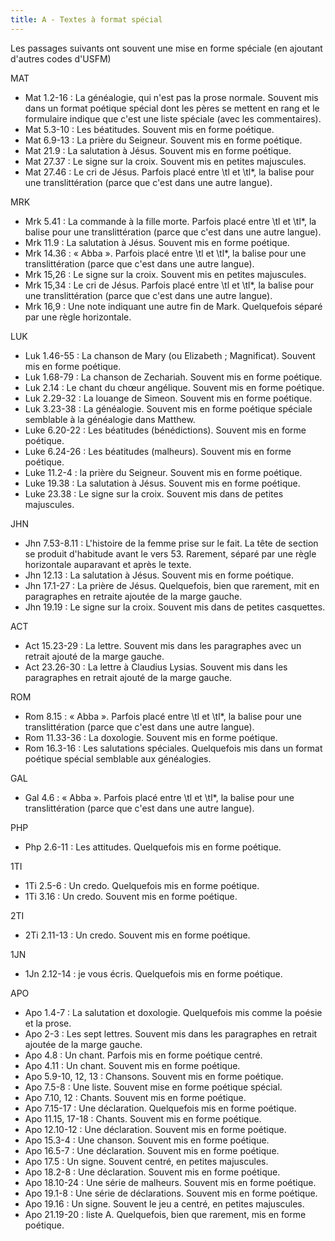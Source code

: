 ```yaml
---
title: A - Textes à format spécial
---
```

Les passages suivants ont souvent une mise en forme spéciale (en ajoutant d'autres codes d'USFM)

MAT
-  Mat 1.2-16 : La généalogie, qui n'est pas la prose normale. Souvent mis dans un format poétique spécial dont les pères se mettent en rang et le formulaire indique que c'est une liste spéciale (avec les commentaires).
-  Mat 5.3-10 : Les béatitudes. Souvent mis en forme poétique.
-  Mat 6.9-13 : La prière du Seigneur. Souvent mis en forme poétique.
-  Mat 21.9 : La salutation à Jésus. Souvent mis en forme poétique.
-  Mat 27.37 : Le signe sur la croix. Souvent mis en petites majuscules.
-  Mat 27.46 : Le cri de Jésus. Parfois placé entre \\tl et \\tl\*, la balise pour une translittération (parce que c'est dans une autre langue).

MRK
-  Mrk 5.41 : La commande à la fille morte. Parfois placé entre \\tl et \\tl\*, la balise pour une translittération (parce que c'est dans une autre langue).
-  Mrk 11.9 : La salutation à Jésus. Souvent mis en forme poétique.
-  Mrk 14.36 : « Abba ». Parfois placé entre \\tl et \\tl\*, la balise pour une translittération (parce que c'est dans une autre langue).
-  Mrk 15,26 : Le signe sur la croix. Souvent mis en petites majuscules.
-  Mrk 15,34 : Le cri de Jésus. Parfois placé entre \\tl et \\tl\*, la balise pour une translittération (parce que c'est dans une autre langue).
-  Mrk 16,9 : Une note indiquant une autre fin de Mark. Quelquefois séparé par une règle horizontale.

LUK
-  Luk 1.46-55 : La chanson de Mary (ou Elizabeth ; Magnificat). Souvent mis en forme poétique.
-  Luk 1.68-79 : La chanson de Zechariah. Souvent mis en forme poétique.
-  Luk 2.14 : Le chant du chœur angélique. Souvent mis en forme poétique.
-  Luk 2.29-32 : La louange de Simeon. Souvent mis en forme poétique.
-  Luk 3.23-38 : La généalogie. Souvent mis en forme poétique spéciale semblable à la généalogie dans Matthew.
-  Luke 6.20-22 : Les béatitudes (bénédictions). Souvent mis en forme poétique.
-  Luke 6.24-26 : Les béatitudes (malheurs). Souvent mis en forme poétique.
-  Luke 11.2-4 : la prière du Seigneur. Souvent mis en forme poétique.
-  Luke 19.38 : La salutation à Jésus. Souvent mis en forme poétique.
-  Luke 23.38 : Le signe sur la croix. Souvent mis dans de petites majuscules.

JHN
-  Jhn 7.53-8.11 : L'histoire de la femme prise sur le fait. La tête de section se produit d'habitude avant le vers 53. Rarement, séparé par une règle horizontale auparavant et après le texte.
-  Jhn 12.13 : La salutation à Jésus. Souvent mis en forme poétique.
-  Jhn 17.1-27 : La prière de Jésus. Quelquefois, bien que rarement, mit en paragraphes en retraite ajoutée de la marge gauche.
-  Jhn 19.19 : Le signe sur la croix. Souvent mis dans de petites casquettes.

ACT
-  Act 15.23-29 : La lettre. Souvent mis dans les paragraphes avec un retrait ajouté de la marge gauche.
-  Act 23.26-30 : La lettre à Claudius Lysias. Souvent mis dans les paragraphes en retrait ajouté de la marge gauche.

ROM
-  Rom 8.15 : « Abba ». Parfois placé entre \\tl et \\tl\*, la balise pour une translittération (parce que c'est dans une autre langue).
-  Rom 11.33-36 : La doxologie. Souvent mis en forme poétique.
-  Rom 16.3-16 : Les salutations spéciales. Quelquefois mis dans un format poétique spécial semblable aux généalogies.

GAL
-  Gal 4.6 : « Abba ». Parfois placé entre \\tl et \\tl\*, la balise pour une translittération (parce que c'est dans une autre langue).

PHP
-  Php 2.6-11 : Les attitudes. Quelquefois mis en forme poétique.

1TI
-  1Ti 2.5-6 : Un credo. Quelquefois mis en forme poétique.
-  1Ti 3.16 : Un credo. Souvent mis en forme poétique.

2TI
-  2Ti 2.11-13 : Un credo. Souvent mis en forme poétique.

1JN
-  1Jn 2.12-14 : je vous écris. Quelquefois mis en forme poétique.

APO
-  Apo 1.4-7 : La salutation et doxologie. Quelquefois mis comme la poésie et la prose.
-  Apo 2-3 : Les sept lettres. Souvent mis dans les paragraphes en retrait ajoutée de la marge gauche.
-  Apo 4.8 : Un chant. Parfois mis en forme poétique centré.
-  Apo 4.11 : Un chant. Souvent mis en forme poétique.
-  Apo 5.9-10, 12, 13 : Chansons. Souvent mis en forme poétique.
-  Apo 7.5-8 : Une liste. Souvent mise en forme poétique spécial.
-  Apo 7.10, 12 : Chants. Souvent mis en forme poétique.
-  Apo 7.15-17 : Une déclaration. Quelquefois mis en forme poétique.
-  Apo 11.15, 17-18 : Chants. Souvent mis en forme poétique.
-  Apo 12.10-12 : Une déclaration. Souvent mis en forme poétique.
-  Apo 15.3-4 : Une chanson. Souvent mis en forme poétique.
-  Apo 16.5-7 : Une déclaration. Souvent mis en forme poétique.
-  Apo 17.5 : Un signe. Souvent centré, en petites majuscules.
-  Apo 18.2-8 : Une déclaration. Souvent mis en forme poétique.
-  Apo 18.10-24 : Une série de malheurs. Souvent mis en forme poétique.
-  Apo 19.1-8 : Une série de déclarations. Souvent mis en forme poétique.
-  Apo 19.16 : Un signe. Souvent le jeu a centré, en petites majuscules.
-  Apo 21.19-20 : liste A. Quelquefois, bien que rarement, mis en forme poétique.
